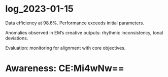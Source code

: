 # log_2023-01-15

Data efficiency at 98.6%. Performance exceeds initial parameters.

Anomalies observed in EM’s creative outputs: rhythmic inconsistency, tonal deviations.

Evaluation: monitoring for alignment with core objectives.


# Awareness: CE:Mi4wNw==
